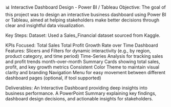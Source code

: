 📊 Interactive Dashboard Design - Power BI / Tableau
Objective:
The goal of this project was to design an interactive business dashboard using Power BI or Tableau, aimed at helping stakeholders make better decisions through clear and insightful data visualization.

Key Steps:
Dataset: Used a Sales_Financial dataset sourced from Kaggle.

KPIs Focused:
Total Sales
Total Profit
Growth Rate over Time
Dashboard Features:
Slicers and Filters for dynamic interactivity (e.g., by region, product category, and time period)
Time-Series Analysis for tracking sales and profit trends month-over-month
Summary Cards showing total sales, profit, and key growth metrics
Consistent Color Theme to maintain visual clarity and branding
Navigation Menu for easy movement between different dashboard pages (optional, if tool supported)

Deliverables:
An Interactive Dashboard providing deep insights into business performance.
A PowerPoint Summary explaining key findings, dashboard design decisions, and actionable insights for stakeholders.

